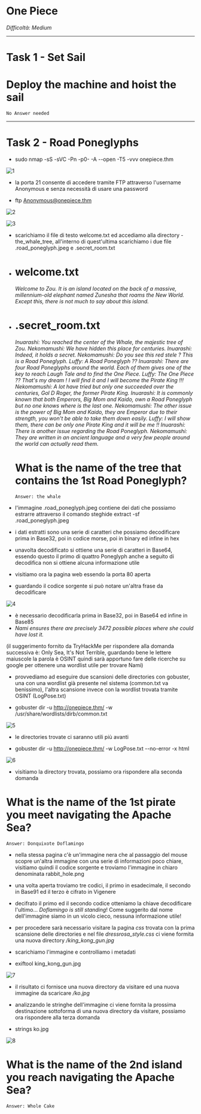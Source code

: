 # One Piece

_Difficoltà: Medium_

_____________________

# Task 1 - Set Sail

  # Deploy the machine and hoist the sail
    No Answer needed

_____________________

# Task 2 - Road Poneglyphs

-  sudo nmap -sS -sVC -Pn -p0- -A --open -T5 -vvv onepiece.thm

![1](https://github.com/Manganaccio/Manganaccio/assets/137283468/f22bc135-b3c4-4fa7-8246-a15545337781)

- la porta 21 consente di accedere tramite FTP attraverso l'username Anonymous e senza necessità di usare una password

- ftp Anonymous@onepiece.thm

![2](https://github.com/Manganaccio/Manganaccio/assets/137283468/2dd5a78f-92a9-413c-b0fa-4c3fc37f2a1b)

![3](https://github.com/Manganaccio/Manganaccio/assets/137283468/1b15d9f8-c500-4ad0-8e12-cf25170804f8)

- scarichiamo il file di testo welcome.txt ed accediamo alla directory -the_whale_tree, all'interno di quest'ultima scarichiamo i due file .road_poneglyph.jpeg e .secret_room.txt
- # welcome.txt
  _Welcome to Zou. It is an island located on the back of a massive, millennium-old elephant named Zunesha that roams the New World.
  Except this, there is not much to say about this island._

- # .secret_room.txt
  _Inuarashi: You reached the center of the Whale, the majestic tree of Zou.
  Nekomamushi: We have hidden this place for centuries.
  Inuarashi: Indeed, it holds a secret.
  Nekomamushi: Do you see this red stele ? This is a Road Poneglyph.
  Luffy: A Road Poneglyph ??
  Inuarashi: There are four Road Poneglyphs around the world. Each of them gives one of the key to reach Laugh Tale and to find the One Piece.
  Luffy: The One Piece ?? That's my dream ! I will find it and I will become the Pirate King !!!
  Nekomamushi: A lot have tried but only one succeeded over the centuries, Gol D Roger, the former Pirate King.
  Inuarashi: It is commonly known that both Emperors, Big Mom and Kaido, own a Road Poneglyph but no one knows where is the last one.
  Nekomamushi: The other issue is the power of Big Mom and Kaido, they are Emperor due to their strength, you won't be able to take them down easily.
  Luffy: I will show them, there can be only one Pirate King and it will be me !!
  Inuarashi: There is another issue regarding the Road Poneglyph.
  Nekomamushi: They are written in an ancient language and a very few people around the world can actually read them._

  # What is the name of the tree that contains the 1st Road Poneglyph?
      Answer: the whale

- l'immagine .road_poneglyph.jpeg contiene dei dati che possiamo estrarre attraverso il comando steghide extract -sf .road_poneglyph.jpeg
- i dati estratti sono una serie di caratteri che possiamo decodificare prima in Base32, poi in codice morse, poi in binary ed infine in hex
- unavolta decodificato si ottiene una serie di caratteri in Base64, essendo questo il primo di quattro Poneglyph anche a seguito di decodifica non si ottiene alcuna informazione utile
  
- visitiamo ora la pagina web essendo la porta 80 aperta
- guardando il codice sorgente si può notare un'altra frase da decodificare

![4](https://github.com/Manganaccio/Manganaccio/assets/137283468/948750ac-9db9-4765-b726-3f13c885266c)

- è necessario decodificarla prima in Base32, poi in Base64 ed infine in Base85
- _Nami ensures there are precisely 3472 possible places where she could have lost it._

(il suggerimento fornito da TryHackMe per rispondere alla domanda successiva è: Only Sea, It's Not Terrible, guardando bene le lettere maiuscole la parola è OSINT quindi sarà apportuno fare delle ricerche su google per ottenere una wordlist utile per trovare Nami)

- provvediamo ad eseguire due scansioni delle directories con gobuster, una con una wordlist già presente nel sistema (common.txt va benissimo), l'altra scansione invece con la wordlist trovata tramite OSINT (LogPose.txt)

- gobuster dir -u http://onepiece.thm/ -w /usr/share/wordlists/dirb/common.txt

![5](https://github.com/Manganaccio/Manganaccio/assets/137283468/ed5bb2a1-65c9-43a7-b802-50f96597f0bf)

- le directories trovate ci saranno utili più avanti

- gobuster dir -u http://onepiece.thm/ -w LogPose.txt --no-error -x html

![6](https://github.com/Manganaccio/Manganaccio/assets/137283468/9fe35ef8-a693-4f11-ae6e-1dc4929ac8a5)

- visitiamo la directory trovata, possiamo ora rispondere alla seconda domanda

# What is the name of the 1st pirate you meet navigating the Apache Sea?
    Answer: Donquixote Doflamingo

- nella stessa pagina c'è un'immagine nera che al passaggio del mouse scopre un'altra immagine con una serie di informazioni poco chiare, visitiamo quindi il codice sorgente e troviamo l'immagine in chiaro denominata        rabbit_hole.png

- una volta aperta troviamo tre codici, il primo in esadecimale, il secondo in Base91 ed il terzo è cifrato in Vigenere

- decifrato il primo ed il secondo codice otteniamo la chiave decodificare l'ultimo... _Doflamingo is still standing_! Come suggerito dal nome dell'immagine siamo in un vicolo cieco, nessuna informazione utile!

- per procedere sarà necessario visitare la pagina _css_ trovata con la prima scansione delle directories e nel file _dressrosa_style.css_ ci viene formita una nuova directory _/king_kong_gun.jpg_

- scarichiamo l'immagine e controlliamo i metadati

- exiftool king_kong_gun.jpg

![7](https://github.com/Manganaccio/Manganaccio/assets/137283468/2d821f6f-093c-42d6-8f8f-e7afef095000)

- il risultato ci fornisce una nuova directory da visitare ed una nuova immagine da scaricare _/ko.jpg_

- analizzando le stringhe dell'immagine ci viene fornita la prossima destinazione sottoforma di una nuova directory da visitare, possiamo ora rispondere alla terza domanda

- strings ko.jpg

![8](https://github.com/Manganaccio/Manganaccio/assets/137283468/a86615fa-607b-4c48-8148-feedee4f4868)

# What is the name of the 2nd island you reach navigating the Apache Sea?
    Answer: Whole Cake







  
